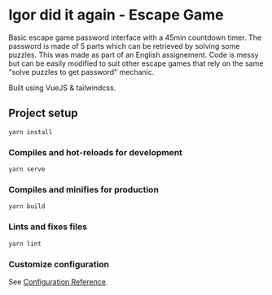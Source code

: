 # Igor did it again - Escape Game

Basic escape game password interface with a 45min countdown timer. The password is made of 5 parts which can be retrieved by solving some puzzles.
This was made as part of an English assignement. Code is messy but can be easily modified to suit other escape games that rely on the same "solve puzzles to get password" mechanic.

Built using VueJS & tailwindcss.

## Project setup
```
yarn install
```

### Compiles and hot-reloads for development
```
yarn serve
```

### Compiles and minifies for production
```
yarn build
```

### Lints and fixes files
```
yarn lint
```

### Customize configuration
See [Configuration Reference](https://cli.vuejs.org/config/).
